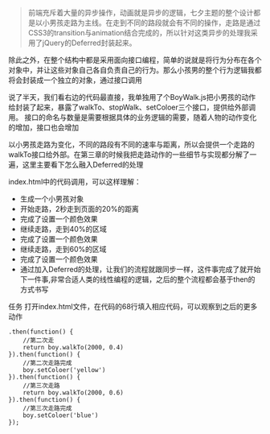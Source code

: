 >前端充斥着大量的异步操作，动画就是异步的逻辑，七夕主题的整个设计都是以小男孩走路为主线。在走到不同的路段就会有不同的操作，走路是通过CSS3的transition与animation结合完成的，所以针对这类异步的处理我采用了jQuery的Deferred封装起来。

除此之外，在整个结构中都是采用面向接口编程，简单的说就是将行为分布在各个对象中，并让这些对象自己各自负责自己的行为。那么小孩男的整个行为逻辑我都将会封装成一个独立的对象，通过接口调用

说了半天，我们看右边的代码最直接，我单独用了个BoyWalk.js把小男孩的动作给封装了起来，暴露了walkTo、stopWalk、setColoer三个接口，提供给外部调用。 接口的命名与数量是需要根据具体的业务逻辑的需要，随着人物的动作变化的增加，接口也会增加

以小男孩走路为变化，不同的路段有不同的速率与距离，所以会提供一个走路的walkTo接口给外部。在第三章的时候我把走路动作的一些细节与实现都分解了一遍，这里主要看下怎么融入Deferred的处理

index.html中的代码调用，可以这样理解：

* 生成一个小男孩对象
* 开始走路，2秒走到页面的20%的距离
* 完成了设置一个颜色效果
* 继续走路，走到40%的区域
* 完成了设置一个颜色效果
* 继续走路，走到60%的区域
* 完成了设置一个颜色效果
* 通过加入Deferred的处理，让我们的流程就跟同步一样，这件事完成了就开始下一件事,非常合适人类的线性编程的逻辑，之后的整个流程都会基于then的方式书写

任务
打开index.html文件，在代码的68行填入相应代码，可以观察到之后的更多动作

    .then(function() {
        //第二次走
        return boy.walkTo(2000, 0.4)
    }).then(function() {
        //第二次走路完成
        boy.setColoer('yellow')
    }).then(function() {
        //第三次走路
        return boy.walkTo(2000, 0.6)
    }).then(function() {
        //第三次走路完成
        boy.setColoer('blue')
    });